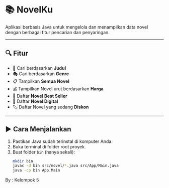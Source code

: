 # 📚 NovelKu

Aplikasi berbasis Java untuk mengelola dan menampilkan data novel dengan berbagai fitur pencarian dan penyaringan.

---

## 🔍 Fitur

- 🔎 Cari berdasarkan **Judul**
- 🎭 Cari berdasarkan **Genre**
- 📋 Tampilkan **Semua Novel**
- 💰 Tampilkan Novel urut berdasarkan **Harga**
- 🌟 Daftar **Novel Best Seller**
- 📱 Daftar **Novel Digital**
- 🏷️ Daftar Novel yang sedang **Diskon**

---


## ▶️ Cara Menjalankan

1. Pastikan Java sudah terinstal di komputer Anda.
2. Buka terminal di folder root proyek.
3. Buat folder `bin` (hanya sekali):
   ```bash
   mkdir bin
   javac -d bin src/novel/*.java src/App/Main.java
   java -cp bin App.Main

By : Kelompok 5
